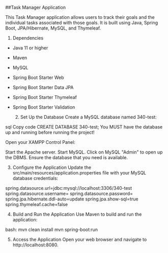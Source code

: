 ##Task Manager Application

This Task Manager application allows users to track their goals and the individual tasks associated with those goals. It is built using Java, Spring Boot, JPA/Hibernate, MySQL, and Thymeleaf.

1. Dependencies

- Java 11 or higher
- Maven
- MySQL
- Spring Boot Starter Web
- Spring Boot Starter Data JPA
- Spring Boot Starter Thymeleaf
- Spring Boot Starter Validation

  2. Set Up the Database
Create a MySQL database named 340-test:

sql
Copy code
CREATE DATABASE 340-test;
You MUST have the database up and running before running the project!

Open your XAMPP Control Panel:

Start the Apache server.
Start MySQL.
Click on MySQL "Admin" to open up the DBMS.
Ensure the database that you need is available.

3. Configure the Application
Update the src/main/resources/application.properties file with your MySQL database credentials:

spring.datasource.url=jdbc:mysql://localhost:3306/340-test
spring.datasource.username=<your-username>
spring.datasource.password=<your-password>
spring.jpa.hibernate.ddl-auto=update
spring.jpa.show-sql=true
spring.thymeleaf.cache=false

4. Build and Run the Application
Use Maven to build and run the application:

bash:
mvn clean install
mvn spring-boot:run


5. Access the Application
Open your web browser and navigate to http://localhost:8080.
